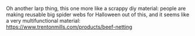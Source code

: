 Oh another larp thing, this one more like a scrappy diy material: people are making reusable big spider webs for Halloween out of this, and it seems like a very multifunctional material: https://www.trentonmills.com/products/beef-netting